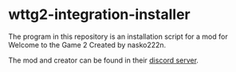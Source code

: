 # wttg2-integration-installer

The program in this repository is an installation script for a mod for Welcome to the Game 2 Created by nasko222n. 

The mod and creator can be found in their [discord server](https://discord.gg/fcufAUXcnm).
